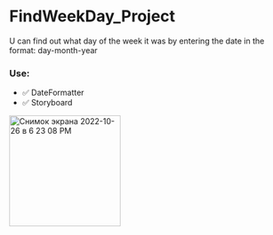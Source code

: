 # FindWeekDay_Project
U can find out what day of the week it was by entering the date in the format: day-month-year

### Use:
- :white_check_mark: DateFormatter
- :white_check_mark: Storyboard

<img width="200" alt="Снимок экрана 2022-10-26 в 6 23 08 PM" src="https://user-images.githubusercontent.com/57324920/198014786-06c6ac94-20fc-4994-a713-c4aeeb9141bf.png">
